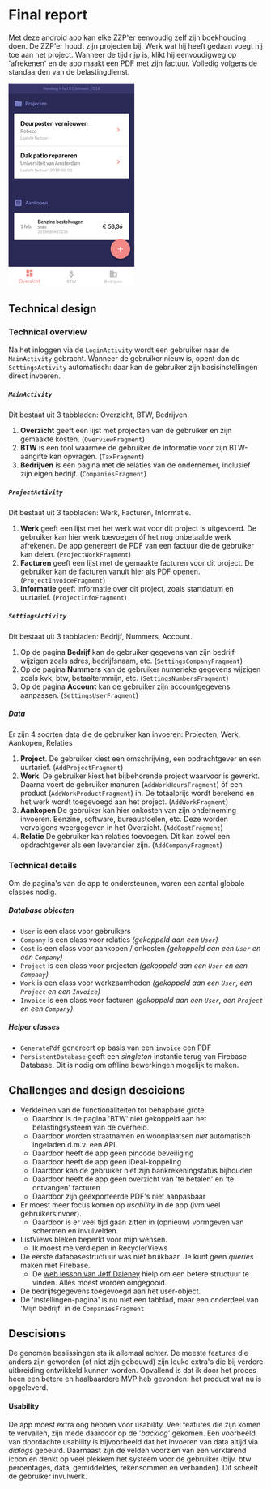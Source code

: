 # Final report
Met deze android app kan elke ZZP'er eenvoudig zelf zijn boekhouding doen. De ZZP'er houdt zijn projecten bij. Werk wat hij heeft gedaan voegt hij toe aan het project. Wanneer de tijd rijp is, klikt hij eenvoudigweg op 'afrekenen' en de app maakt een PDF met zijn factuur. Volledig volgens de standaarden van de belastingdienst.

![UurtjeFactuurtje -overview ](/docs/screenshot-overview.png?raw=true "UurtjeFactuurtje -overview ")  

## Technical design
### Technical overview
Na het inloggen via de `LoginActivity` wordt een gebruiker naar de `MainActivity` gebracht. Wanneer de gebruiker nieuw is, opent dan de `SettingsActivity` automatisch: daar kan de gebruiker zijn basisinstellingen direct invoeren.

##### `MainActivity`
Dit bestaat uit 3 tabbladen: Overzicht, BTW, Bedrijven.
1. **Overzicht** geeft een lijst met projecten van de gebruiker en zijn gemaakte kosten. (`OverviewFragment`)
2. **BTW** is een tool waarmee de gebruiker de informatie voor zijn BTW-aangifte kan opvragen. (`TaxFragment`)
3. **Bedrijven** is een pagina met de relaties van de ondernemer, inclusief zijn eigen bedrijf. (`CompaniesFragment`)

##### `ProjectActivity`
Dit bestaat uit 3 tabbladen: Werk, Facturen, Informatie.
1. **Werk** geeft een lijst met het werk wat voor dit project is uitgevoerd. De gebruiker kan hier werk toevoegen óf het nog onbetaalde werk afrekenen. De app genereert de PDF van een factuur die de gebruiker kan delen. (`ProjectWorkFragment`)
2. **Facturen** geeft een lijst met de gemaakte facturen voor dit project. De gebruiker kan de facturen vanuit hier als PDF openen. (`ProjectInvoiceFragment`)
3. **Informatie** geeft informatie over dit project, zoals startdatum en uurtarief. (`ProjectInfoFragment`)

##### `SettingsActivity`
Dit bestaat uit 3 tabbladen: Bedrijf, Nummers, Account.
1. Op de pagina **Bedrijf** kan de gebruiker gegevens van zijn bedrijf wijzigen zoals adres, bedrijfsnaam, etc. (`SettingsCompanyFragment`)
2. Op de pagina **Nummers** kan de gebruiker numerieke gegevens wijzigen zoals kvk, btw, betaaltermmijn, etc. (`SettingsNumbersFragment`)
3. Op de pagina **Account** kan de gebruiker zijn accountgegevens aanpassen. (`SettingsUserFragment`)

##### Data
Er zijn 4 soorten data die de gebruiker kan invoeren: Projecten, Werk, Aankopen, Relaties
1. **Project**. De gebruiker kiest een omschrijving, een opdrachtgever en een uurtarief. (`AddProjectFragment`)
2. **Werk**. De gebruiker kiest het bijbehorende project waarvoor is gewerkt. Daarna voert de gebruiker manuren (`AddWorkHoursFragment`) óf een product (`AddWorkProductFragment`) in. De totaalprijs wordt berekend en het werk wordt toegevoegd aan het project. (`AddWorkFragment`)
3. **Aankopen** De gebruiker kan hier onkosten van zijn onderneming invoeren. Benzine, software, bureaustoelen, etc. Deze worden vervolgens weergegeven in het Overzicht. (`AddCostFragment`)
4. **Relatie** De gebruiker kan relaties toevoegen. Dit kan zowel een opdrachtgever als een leverancier zijn. (`AddCompanyFragment`)

### Technical details
Om de pagina's van de app te ondersteunen, waren een aantal globale classes nodig.

##### Database objecten
* `User` is een class voor gebruikers
* `Company` is een class voor relaties *(gekoppeld aan een `User`)*
* `Cost` is een class voor aankopen / onkosten *(gekoppeld aan een `User` en een `Company`)*
* `Project` is een class voor projecten *(gekoppeld aan een `User` en een `Company`)*
* `Work` is een class voor werkzaamheden *(gekoppeld aan een `User`, een `Project` en een `Invoice`)*
* `Invoice` is een class voor facturen *(gekoppeld aan een `User`, een `Project` en een `Company`)*

##### Helper classes
* `GeneratePdf` genereert op basis van een `invoice` een PDF
* `PersistentDatabase` geeft een *singleton* instantie terug van Firebase Database. Dit is nodig om offline bewerkingen mogelijk te maken.

## Challenges and design descicions
* Verkleinen van de functionaliteiten tot behapbare grote.
	* Daardoor is de pagina 'BTW' niet gekoppeld aan het belastingsysteem van de overheid.
	* Daardoor worden straatnamen en woonplaatsen _niet_ automatisch ingeladen d.m.v. een API.
	* Daardoor heeft de app geen pincode beveiliging
	* Daardoor heeft de app geen iDeal-koppeling
	* Daardoor kan de gebruiker niet zijn bankrekeningstatus bijhouden
	* Daardoor heeft de app geen overzicht van 'te betalen' en 'te ontvangen' facturen
	* Daardoor zijn geëxporteerde PDF's niet aanpasbaar
* Er moest meer focus komen op *usability* in de app (ivm veel gebruikersinvoer).
	* Daardoor is er veel tijd gaan zitten in (opnieuw) vormgeven van schermen en invulvelden.
* ListViews bleken beperkt voor mijn wensen.
	* Ik moest me verdiepen in RecyclerViews
* De eerste databasestructuur was niet bruikbaar. Je kunt geen *queries* maken met Firebase.
	* De [web lesson van Jeff Daleney](https://angularfirebase.com/lessons/managing-firebase-user-relationships-to-database-records/) hielp om een betere structuur te vinden. Alles moest worden omgegooid.
* De bedrijfsgegevens toegevoegd aan het user-object.
* De 'instellingen-pagina' is nu niet een tabblad, maar een onderdeel van 'Mijn bedrijf' in de `CompaniesFragment`

## Descisions
De genomen beslissingen sta ik allemaal achter. De meeste features die anders zijn geworden (of niet zijn gebouwd) zijn leuke extra's die bij verdere uitbreiding ontwikkeld kunnen worden. Opvallend is dat ik door het proces heen een betere en haalbaardere MVP heb gevonden: het product wat nu is opgeleverd.

#### Usability
De app moest extra oog hebben voor usability. Veel features die zijn komen te vervallen, zijn mede daardoor op de '*backlog*' gekomen. Een voorbeeld van doordachte usability is bijvoorbeeld dat het invoeren van data altijd via *dialogs* gebeurd. Daarnaast zijn de velden voorzien van een verklarend icoon en denkt op veel plekkem het systeem voor de gebruiker (bijv. btw percentages, data, gemiddeldes, rekensommen en verbanden). Dit scheelt de gebruiker invulwerk.